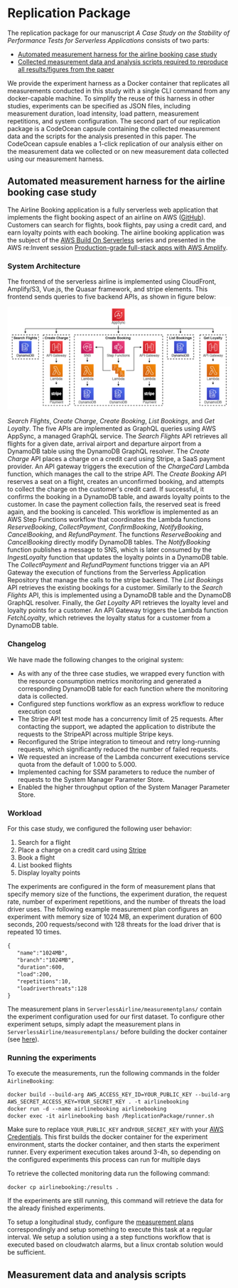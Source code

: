 # Replication Package
The replication package for our manuscript _A Case Study on the Stability of Performance Tests for Serverless Applications_ consists of two parts:

* [Automated measurement harness for the airline booking case study](#Automated-measurement-harness-for-the-airline-booking-case-study)
* [Collected measurement data and analysis scripts required to reproduce all results/figures from the paper](#Measurement-data-and-analysis-scripts)

We provide the experiment harness as a Docker container that replicates all measurements conducted in this study with a single CLI command from any docker-capable machine. To simplify the reuse of this harness in other studies, experiments can be specified as JSON files, including measurement duration, load intensity, load pattern, measurement repetitions, and system configuration. The second part of our replication package is a CodeOcean capsule containing the collected measurement data and the scripts for the analysis presented in this paper. The CodeOcean capsule enables a 1-click replication of our analysis either on the measurement data we collected or on new measurement data collected using our measurement harness.

## Automated measurement harness for the airline booking case study
The Airline Booking application is a fully serverless web application that implements the flight booking aspect of an airline on AWS ([GitHub](https://github.com/aws-samples/aws-serverless-airline-booking)). Customers can search for flights, book flights, pay using a credit card, and earn loyalty points with each booking. The airline booking application was the subject of the [AWS Build On Serverless](https://pages.awscloud.com/GLOBAL-devstrategy-OE-BuildOnServerless-2019-reg-event.html) series and presented in the AWS re:Invent session [Production-grade full-stack apps with AWS Amplify](https://www.youtube.com/watch?v=DcrtvgaVdCU).

### System Architecture
The frontend of the serverless airline is implemented using CloudFront, Amplify/S3, Vue.js, the Quasar framework, and stripe elements. 
This frontend sends queries to five backend APIs, as shown in figure below: 
<p align="center">
<img src="https://github.com/ServerlessLoadTesting/ReplicationPackage/blob/main/images/serverlessairline.png?raw=true" width="800">
</p>

_Search Flights_, _Create Charge_, _Create Booking_, _List Bookings_, and _Get Loyalty_. The five APIs are implemented as GraphQL queries using AWS AppSync, a managed GraphQL service. The _Search Flights_ API retrieves all flights for a given date, arrival airport and departure airport from a DynamoDB table using the DynamoDB GraphQL resolver. 
The _Create Charge_ API places a charge on a credit card using Stripe, a SaaS payment provider. An API gateway triggers the execution of the _ChargeCard_ Lambda function, which manages the call to the stripe API. The _Create Booking_ API reserves a seat on a flight, creates an unconfirmed booking, and attempts to collect the charge on the customer's credit card. If successful, it confirms the booking in a DynamoDB table, and awards loyalty points to the customer. In case the payment collection fails, the reserved seat is freed again, and the booking is canceled. This workflow is implemented as an AWS Step Functions workflow that coordinates the Lambda functions _ReserveBooking_, _CollectPayment_, _ConfirmBooking_, _NotifyBooking_, _CancelBooking_, and _RefundPayment_. The functions _ReserveBooking_ and _CancelBooking_ directly modify DynamoDB tables. The _NotifyBooking_ function publishes a message to SNS, which is later consumed by the _IngestLoyalty_ function that updates the loyalty points in a DynamoDB table. The _CollectPayment_ and _RefundPayment_ functions trigger via an API Gateway the execution of functions from the Serverless Application Repository that manage the calls to the stripe backend. The _List Bookings_ API retrieves the existing bookings for a customer. Similarly to the _Search Flights_ API, this is implemented using a DynamoDB table and the DynamoDB GraphQL resolver. Finally, the _Get Loyalty_ API retrieves the loyalty level and loyalty points for a customer. An API Gateway triggers the Lambda function _FetchLoyalty_, which retrieves the loyalty status for a customer from a DynamoDB table.

### Changelog
We have made the following changes to the original system:
* As with any of the three case studies, we wrapped every function with the resource consumption metrics monitoring and generated a corresponding DynamoDB table for each function where the monitoring data is collected.
* Configured step functions workflow as an express workflow to reduce execution cost
* The Stripe API test mode has a concurrency limit of 25 requests. After contacting the support, we adapted the application to distribute the requests to the StripeAPI across multiple Stripe keys.
* Reconfigured the Stripe integration to timeout and retry long-running requests, which significantly reduced the number of failed requests.
* We requested an increase of the Lambda concurrent executions service quota from the default of 1.000 to 5.000.
* Implemented caching for SSM parameters to reduce the number of requests to the System Manager Parameter Store.
* Enabled the higher throughput option of the System Manager Parameter Store.

### Workload
For this case study, we configured the following user behavior:
1. Search for a flight
2. Place a charge on a credit card using [Stripe](https://stripe.com/)
3. Book a flight
4. List booked flights
5. Display loyalty points

The experiments are configured in the form of measurement plans that specify memory size of the functions, the experiment duration, the request rate, number of experiment repetitions, and the number of threats the load driver uses. The following example measurement plan configures an experiment with memory size of 1024 MB, an experiment duration of 600 seconds, 200 requests/second with 128 threats for the load driver that is repeated 10 times.

```
{
   "name":"1024MB",
   "branch":"1024MB",
   "duration":600,
   "load":200,
   "repetitions":10,
   "loadriverthreats":128
}
```

The measurement plans in `ServerlessAirline/measurementplans/` contain the experiment configuration used for our first dataset. To configure other experiment setups, simply adapt the measurement plans in `ServerlessAirline/measurementplans/` before building the docker container (see [here](#Replicating-our-measurements)).

### Running the experiments
To execute the measurements, run the following commands in the folder `AirlineBooking`:

```
docker build --build-arg AWS_ACCESS_KEY_ID=YOUR_PUBLIC_KEY --build-arg AWS_SECRET_ACCESS_KEY=YOUR_SECRET_KEY . -t airlinebooking
docker run -d --name airlinebooking airlinebooking
docker exec -it airlinebooking bash /ReplicationPackage/runner.sh
```

Make sure to replace `YOUR_PUBLIC_KEY` and`YOUR_SECRET_KEY` with your [AWS Credentials](https://docs.aws.amazon.com/IAM/latest/UserGuide/id_credentials_access-keys.html). This first builds the docker container for the experiment environment, starts the docker container, and then starts the experiment runner. Every experiment execution takes around 3-4h, so depending on the configured experiments this process can run for multiple days

To retrieve the collected monitoring data run the following command:
```
docker cp airlinebooking:/results .
```
If the experiments are still running, this command will retrieve the data for the already finished experiments.

To setup a longitudinal study, configure the [measurement plans](#Workload) correspondingly and setup something to execute this task at a regular interval. We setup a solution using a a step functions workflow that is executed based on cloudwatch alarms, but a linux crontab solution would be sufficient.

## Measurement data and analysis scripts
